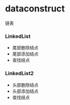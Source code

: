 # dataconstruct
链表

### LinkedList
 * 尾部删除结点
 * 尾部添加结点
 * 查找结点
 
### LinkedList2
 * 头部删除结点
 * 头部添加结点
 * 查找结点
